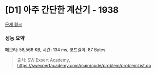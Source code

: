 # [D1] 아주 간단한 계산기 - 1938 

[문제 링크](https://swexpertacademy.com/main/code/problem/problemDetail.do?contestProbId=AV5PjsYKAMIDFAUq) 

### 성능 요약

메모리: 58,568 KB, 시간: 134 ms, 코드길이: 87 Bytes



> 출처: SW Expert Academy, https://swexpertacademy.com/main/code/problem/problemList.do